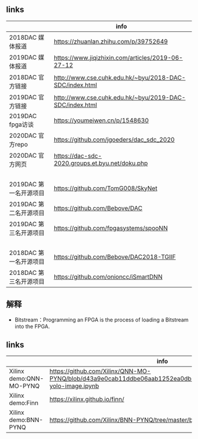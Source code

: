 
## links

|      |  info                                              |
| -------- | ----------------------------------------------------- |
| 2018DAC 媒体报道 | https://zhuanlan.zhihu.com/p/39752649                |
| 2019DAC 媒体报道 | https://www.jiqizhixin.com/articles/2019-06-27-12            |
| 2018DAC 官方链接 | http://www.cse.cuhk.edu.hk/~byu/2018-DAC-SDC/index.html          |
| 2019DAC 官方链接 | http://www.cse.cuhk.edu.hk/~byu/2019-DAC-SDC/index.html          |
| 2019DAC fpga访谈 | https://youmeiwen.cn/p/1548630          |
| 2020DAC 官方repo | https://github.com/jgoeders/dac_sdc_2020 |
| 2020DAC 官方网页 | https://dac-sdc-2020.groups.et.byu.net/doku.php |
|   | |
|   | |
|   | |
|   | |
| 2019DAC 第一名开源项目 | https://github.com/TomG008/SkyNet |
| 2019DAC 第二名开源项目 |https://github.com/Bebove/DAC |
| 2019DAC 第三名开源项目 |https://github.com/fpgasystems/spooNN |
|   | |
|   | |
|   | |
|   | |
| 2018DAC 第一名开源项目 | https://github.com/Bebove/DAC2018-TGIIF |
| 2018DAC 第三名开源项目 |https://github.com/onioncc/iSmartDNN |
##
## 解释
* Bitstream：Programming an FPGA is the process of loading a Bitstream into the FPGA.
## links

|      |  info                                              |
| -------- | ----------------------------------------------------- |
| Xilinx demo:QNN-MO-PYNQ | https://github.com/Xilinx/QNN-MO-PYNQ/blob/d43a9e0cab11ddbe06aab1252ea0db2f735090b7/notebooks/tiny-yolo-image.ipynb               |
| Xilinx demo:Finn | https://xilinx.github.io/finn/          |
| Xilinx demo:BNN-PYNQ |https://github.com/Xilinx/BNN-PYNQ/tree/master/bnn
